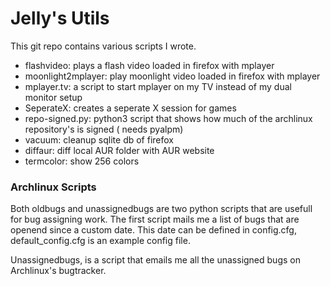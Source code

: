 # Jelly's Utils
This git repo contains various scripts I wrote.


-   flashvideo: plays a flash video loaded in firefox with mplayer 
-   moonlight2mplayer: play moonlight video loaded in firefox with mplayer
-   mplayer.tv: a script to start mplayer on my TV instead of my dual monitor setup
-   SeperateX: creates a seperate X  session for games
-   repo-signed.py: python3 script that shows how much of the archlinux repository's is signed ( needs pyalpm)
- vacuum: cleanup sqlite db of firefox
- diffaur: diff local AUR folder with AUR website
- termcolor: show 256 colors

### Archlinux Scripts
Both oldbugs and unassignedbugs are two python scripts that are usefull for bug assigning work. The first script mails me a list of bugs that are openend since a custom date. This date can be defined in config.cfg, default_config.cfg is an example config file. 

Unassignedbugs, is a script that emails me all the unassigned bugs on Archlinux's bugtracker.
